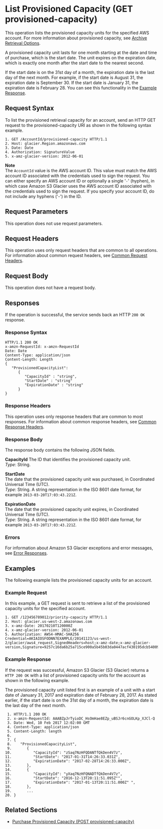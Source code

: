 # List Provisioned Capacity \(GET provisioned\-capacity\)<a name="api-ListProvisionedCapacity"></a>

This operation lists the provisioned capacity units for the specified AWS account\. For more information about provisioned capacity, see [Archive Retrieval Options](downloading-an-archive-two-steps.md#api-downloading-an-archive-two-steps-retrieval-options)\. 

A provisioned capacity unit lasts for one month starting at the date and time of purchase, which is the start date\. The unit expires on the expiration date, which is exactly one month after the start date to the nearest second\. 

If the start date is on the 31st day of a month, the expiration date is the last day of the next month\. For example, if the start date is August 31, the expiration date is September 30\. If the start date is January 31, the expiration date is February 28\. You can see this functionality in the [Example Response](#api-ListProvisionedCapacity-example1-response)\.

## Request Syntax<a name="api-ListProvisionedCapacity-RequestSyntax"></a>

To list the provisioned retrieval capacity for an account, send an HTTP GET request to the provisioned\-capacity URI as shown in the following syntax example\.

```
1. GET /AccountId/provisioned-capacity HTTP/1.1
2. Host: glacier.Region.amazonaws.com
3. Date: Date
4. Authorization: SignatureValue
5. x-amz-glacier-version: 2012-06-01
```

 

**Note**  
The `AccountId` value is the AWS account ID\. This value must match the AWS account ID associated with the credentials used to sign the request\. You can either specify an AWS account ID or optionally a single '`-`' \(hyphen\), in which case Amazon S3 Glacier uses the AWS account ID associated with the credentials used to sign the request\. If you specify your account ID, do not include any hyphens \('\-'\) in the ID\.

## Request Parameters<a name="api-ListProvisionedCapacity-RequestParameters"></a>

This operation does not use request parameters\.

## Request Headers<a name="api-ListProvisionedCapacity-requests-headers"></a>

This operation uses only request headers that are common to all operations\. For information about common request headers, see [Common Request Headers](api-common-request-headers.md)\.

## Request Body<a name="api-ListProvisionedCapacity-requests-elements"></a>

This operation does not have a request body\.

## Responses<a name="api-ListProvisionedCapacity-responses"></a>

If the operation is successful, the service sends back an HTTP `200 OK` response\.

### Response Syntax<a name="api-ListProvisionedCapacity-ResponseSyntax"></a>

```
HTTP/1.1 200 OK
x-amzn-RequestId: x-amzn-RequestId
Date: Date
Content-Type: application/json
Content-Length: Length
{
   "ProvisionedCapacityList": 
      {
         "CapacityId" : "string",
         "StartDate" : "string"
         "ExpirationDate" : "string"
      }
}
```

### Response Headers<a name="api-ListProvisionedCapacity-headers"></a>

This operation uses only response headers that are common to most responses\. For information about common response headers, see [Common Response Headers](api-common-response-headers.md)\.

### Response Body<a name="api-ListProvisionedCapacity-body"></a>

The response body contains the following JSON fields\.

**CapacityId**  <a name="Glacier-ListProvisionedCapacity-response"></a>
The ID that identifies the provisioned capacity unit\.  
 *Type*: String\.

**StartDate**  
The date that the provisioned capacity unit was purchased, in Coordinated Universal Time \(UTC\)\.  
*Type*: String\. A string representation in the ISO 8601 date format, for example `2013-03-20T17:03:43.221Z`\.

**ExpirationDate**  
The date that the provisioned capacity unit expires, in Coordinated Universal Time \(UTC\)\.  
*Type*: String\. A string representation in the ISO 8601 date format, for example `2013-03-20T17:03:43.221Z`\.

### Errors<a name="api-ListProvisionedCapacity-errors"></a>

For information about Amazon S3 Glacier exceptions and error messages, see [Error Responses](api-error-responses.md)\.

## Examples<a name="api-ListProvisionedCapacity-examples"></a>

The following example lists the provisioned capacity units for an account\.

### Example Request<a name="api-ListProvisionedCapacity-example1-request"></a>

In this example, a GET request is sent to retrieve a list of the provisioned capacity units for the specified account\.

```
1. GET /123456789012/priority-capacity HTTP/1.1
2. Host: glacier.us-west-2.amazonaws.com
3. x-amz-Date: 20170210T120000Z
4. x-amz-glacier-version: 2012-06-01
5. Authorization: AWS4-HMAC-SHA256 Credential=AKIAIOSFODNN7EXAMPLE/20141123/us-west-2/glacier/aws4_request,SignedHeaders=host;x-amz-date;x-amz-glacier-version,Signature=9257c16da6b25a715ce900a5b45b03da0447acf430195dcb540091b12966f2a2
```

### Example Response<a name="api-ListProvisionedCapacity-example1-response"></a>

If the request was successful, Amazon S3 Glacier \(S3 Glacier\) returns a `HTTP 200 OK` with a list of provisioned capacity units for the account as shown in the following example\.

 The provisioned capacity unit listed first is an example of a unit with a start date of January 31, 2017 and expiration date of February 28, 2017\. As stated earlier, if the start date is on the 31st day of a month, the expiration date is the last day of the next month\.

```
 1. HTTP/1.1 200 OK
 2. x-amzn-RequestId: AAABZpJrTyioDC_HsOmHae8EZp_uBSJr6cnGOLKp_XJCl-Q
 3. Date: Wed, 10 Feb 2017 12:02:00 GMT
 4. Content-Type: application/json
 5. Content-Length: length
 6. 
 7. {
 8.    "ProvisionedCapacityList",
 9.       {
10.          "CapacityId": "zSaq7NzHFQDANTfQkDen4V7z",
11.          "StartDate": "2017-01-31T14:26:33.031Z",
12.          "ExpirationDate": "2017-02-28T14:26:33.000Z",
13.       },
14.       {
15.          "CapacityId": "yXaq7NzHFQNADTfQkDen4V7z",
16.          "StartDate": "2016-12-13T20:11:51.095Z"",
17.          "ExpirationDate": "2017-01-13T20:11:51.000Z" ",
18.       },
19.       ...
20. }
```

## Related Sections<a name="api-ListProvisionedCapacity-related-sections"></a>

 
+ [Purchase Provisioned Capacity \(POST provisioned\-capacity\)](api-PurchaseProvisionedCapacity.md)